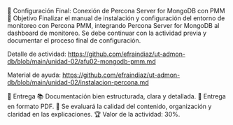 📘 Configuración Final: Conexión de Percona Server for MongoDB con PMM
🎯 Objetivo
Finalizar el manual de instalación y configuración del entorno de monitoreo con Percona PMM, integrando Percona Server for MongoDB al dashboard de monitoreo. Se debe continuar con la actividad previa y documentar el proceso final de configuración.



Detalle de actividad: https://github.com/efraindiaz/ut-admon-db/blob/main/unidad-02/afu02-mongodb-pmm.md

Material de ayuda: https://github.com/efraindiaz/ut-admon-db/blob/main/unidad-02/instalacion-percona.md



📄 Entrega
📚 Documentación bien estructurada, clara y detallada.
📂 Entrega en formato PDF.
📌 Se evaluará la calidad del contenido, organización y claridad en las explicaciones.
🏆 Valor de la actividad: 30%.
